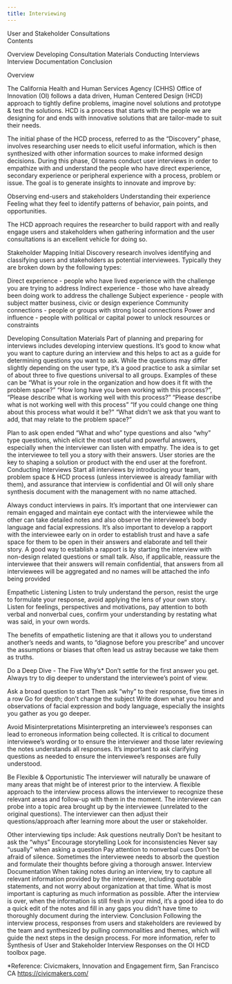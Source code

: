 ```yaml
---
title: Interviewing
---
```



User and Stakeholder Consultations                                                             
Contents

Overview
Developing Consultation Materials
Conducting Interviews
Interview Documentation
Conclusion

Overview

The California Health and Human Services Agency (CHHS) Office of Innovation (OI) follows a data driven, Human Centered Design (HCD) approach to tightly define problems, imagine novel solutions and prototype & test the solutions. HCD is a process that starts with the people we are designing for and ends with innovative solutions that are tailor-made to suit their needs.

The initial phase of the HCD process, referred to as the “Discovery” phase, involves researching user needs to elicit useful information, which is then synthesized with other information sources to make informed design decisions. During this phase, OI teams conduct user interviews in order to empathize with and understand the people who have direct experience, secondary experience or peripheral experience with a process, problem or issue. The goal is to generate insights to innovate and improve by:

Observing end-users and stakeholders
Understanding their experience  
Feeling what they feel to identify patterns of behavior, pain points, and opportunities.

The HCD approach requires the researcher to build rapport with and really engage users and stakeholders when gathering information and the user consultations is an excellent vehicle for doing so.

Stakeholder Mapping
Initial Discovery research involves identifying and classifying users and stakeholders as potential interviewees. Typically they are broken down by the following types:

Direct experience - people who have lived experience with the challenge you are trying to address
Indirect experience - those who have already been doing work to address the challenge
Subject experience - people with subject matter business, civic or design experience
Community connections - people or groups with strong local connections
Power and influence - people with political or capital power to unlock resources or constraints

Developing Consultation Materials
Part of planning and preparing for interviews includes developing interview questions. It’s good to know what you want to capture during an interview and this helps to act as a guide for determining questions you want to ask. While the questions may differ slightly depending on the user type, it’s a good practice to ask a similar set of about three to five questions universal to all groups. Examples of these can be
“What is your role in the organization and how does it fit with the problem space?”
“How long have you been working with this process?”,
“Please describe what is working well with this process?”
“Please describe what is not working well with this process”
 “If you could change one thing about this process what would it be?”
“What didn’t we ask that you want to add, that may relate to the problem space?”

Plan to ask open ended “What and who” type questions and also “why” type questions, which elicit the most useful and powerful answers, especially when the interviewer can listen with empathy. The idea is to get the interviewee to tell you a story with their answers. User stories are the key to shaping a solution or product with the end user at the forefront.
Conducting Interviews
Start all interviews by introducing your team, problem space & HCD process (unless interviewee is already familiar with them), and assurance that interview is confidential and OI will only share synthesis document with the management with no name attached.

Always conduct interviews in pairs. It’s important that one interviewer can remain engaged and maintain eye contact with the interviewee while the other can take detailed notes and also observe the interviewee’s body language and facial expressions. It’s also important to develop a rapport with the interviewee early on in order to establish trust and have a safe space for them to be open in their answers and elaborate and tell their story. A good way to establish a rapport is by starting the interview with non-design related questions or small talk. Also, if applicable, reassure the interviewee that their answers will remain confidential, that answers from all interviewees will be aggregated and no names will be attached the info being provided

Empathetic Listening
Listen to truly understand the person, resist the urge to formulate your response, avoid applying the lens of your own story.
Listen for feelings, perspectives and motivations, pay attention to both verbal and nonverbal cues, confirm your understanding by restating what was said, in your own words.

The benefits of empathetic listening are that it allows you to understand another’s needs and wants, to “diagnose before you prescribe” and uncover the assumptions or biases that often lead us astray because we take them as truths.

Do a Deep Dive - The Five Why’s*
Don’t settle for the first answer you get. Always try to dig deeper to understand the interviewee’s point of view.

Ask a broad question to start
Then ask “why” to their response, five times in a row
Go for depth; don’t change the subject
Write down what you hear and observations of facial expression and body language, especially the insights you gather as you go deeper.

Avoid Misinterpretations
Misinterpreting an interviewee’s responses can lead to erroneous information being collected. It is critical to document interviewee’s wording or to ensure the interviewer and those later reviewing the notes understands all responses. It’s important to ask clarifying questions as needed to ensure the interviewee’s responses are fully understood.

Be Flexible & Opportunistic
The interviewer will naturally be unaware of many areas that might be of interest prior to the interview. A flexible approach to the interview process allows the interviewer to recognize these relevant areas and follow-up with them in the moment. The interviewer can probe into a topic area brought up by the interviewee (unrelated to the original questions). The interviewer can then adjust their questions/approach after learning more about the user or stakeholder.

Other interviewing tips include:
Ask questions neutrally
Don’t be hesitant to ask the “whys”
Encourage storytelling
Look for inconsistencies
Never say “usually” when asking a question
Pay attention to nonverbal cues
Don’t be afraid of silence. Sometimes the interviewee needs to absorb the question and formulate their thoughts before giving a thorough answer.
Interview Documentation
When taking notes during an interview, try to capture all relevant information provided by the interviewee, including quotable statements, and not worry about organization at that time. What is most important is capturing as much information as possible. After the interview is over, when the information is still fresh in your mind, it’s a good idea to do a quick edit of the notes and fill in any gaps you didn’t have time to thoroughly document during the interview.
Conclusion
Following the interview process, responses from users and stakeholders are reviewed by the team and synthesized by pulling commonalities and themes, which will guide the next steps in the design process. For more information, refer to Synthesis of User and Stakeholder Interview Responses on the OI HCD toolbox page.  



*Reference: Civicmakers, Innovation and Engagement firm, San Francisco CA https://civicmakers.com/
